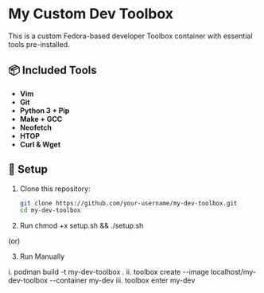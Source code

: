 # My Custom Dev Toolbox

This is a custom Fedora-based developer Toolbox container with essential tools pre-installed.

## 📦 Included Tools
- **Vim**
- **Git**
- **Python 3 + Pip**
- **Make + GCC**
- **Neofetch**
- **HTOP**
- **Curl & Wget**

## 🚀 Setup
1. Clone this repository:
   ```bash
   git clone https://github.com/your-username/my-dev-toolbox.git
   cd my-dev-toolbox

2. Run chmod +x setup.sh && ./setup.sh

(or)

3. Run Manually

i. podman build -t my-dev-toolbox .
ii. toolbox create --image localhost/my-dev-toolbox --container my-dev
iii. toolbox enter my-dev

